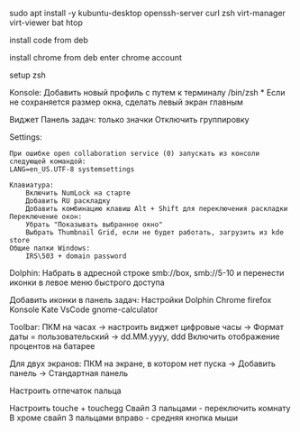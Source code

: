 sudo apt install -y kubuntu-desktop openssh-server curl zsh virt-manager virt-viewer bat htop

install code from deb

install chrome from deb
enter chrome account

setup zsh

Konsole:
    Добавить новый профиль с путем к терминалу /bin/zsh
    * Если не сохраняется размер окна, сделать левый экран главным


Виджет Панель задач: только значки
    Отключить группировку

Settings:

    При ошибке open collaboration service (0) запускать из консоли следующей командой:
    LANG=en_US.UTF-8 systemsettings

    Клавиатура:
        Включить NumLock на старте
        Добавить RU раскладку
        Добавить комбинацию клавиш Alt + Shift для переключения раскладки
    Переключение окон:
        Убрать "Показывать выбранное окно"
        Выбрать Thumbnail Grid, если не будет работать, загрузить из kde store
    Общие папки Windows:
        IRS\503 + domain password

Dolphin:
    Набрать в адресной строке smb://box, smb://5-10 и перенести иконки в левое меню быстрого доступа


Добавить иконки в панель задач:
    Настройки
    Dolphin
    Chrome
    firefox
    Konsole
    Kate
    VsCode
    gnome-calculator

Toolbar:
    ПКМ на часах -> настроить виджет цифровые часы -> Формат даты = пользовательский -> dd.MM.yyyy, ddd
    Включить отображение процентов на батарее

Для двух экранов:
    ПКМ на экране, в котором нет пуска -> Добавить панель -> Стандартная панель

Настроить отпечаток пальца

Настроить touche + touchegg
    Свайп 3 пальцами - переключить комнату
    В хроме свайп 3 пальцами вправо - средняя кнопка мыши

